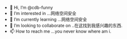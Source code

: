 - 👋 Hi, I’m @cdb-funny
- 👀 I’m interested in ...网络空间安全
- 🌱 I’m currently learning ...网络空间安全
- 💞️ I’m looking to collaborate on ..在这找到我感兴趣的东西.
- 📫 How to reach me ...you never know where am i.

<!---
cdb-funny/cdb-funny is a ✨ special ✨ repository because its `README.md` (this file) appears on your GitHub profile.
You can click the Preview link to take a look at your changes.
--->
